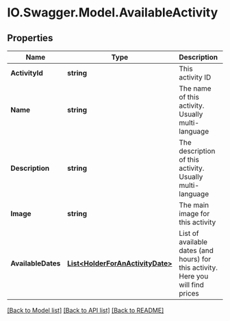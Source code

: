 # IO.Swagger.Model.AvailableActivity
## Properties

Name | Type | Description | Notes
------------ | ------------- | ------------- | -------------
**ActivityId** | **string** | This activity ID | [optional] 
**Name** | **string** | The name of this activity. Usually multi-language | [optional] 
**Description** | **string** | The description of this activity. Usually multi-language | [optional] 
**Image** | **string** | The main image for this activity | [optional] 
**AvailableDates** | [**List&lt;HolderForAnActivityDate&gt;**](HolderForAnActivityDate.md) | List of available dates (and hours) for this activity. Here you will find prices | [optional] 

[[Back to Model list]](../README.md#documentation-for-models) [[Back to API list]](../README.md#documentation-for-api-endpoints) [[Back to README]](../README.md)

